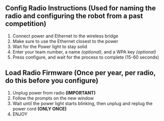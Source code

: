 ## Config Radio Instructions (Used for naming the radio and configuring the robot from a past competition)
1. Connect power and Ethernet to the wireless bridge
2. Make sure to use the Ethernet closest to the power
3. Wait for the Power light to stay solid
4. Enter your team number, a name *(optional)*, and a WPA key *(optional)*
5. Press configure, and wait for the process to complete (15-60 seconds)
## Load Radio Firmware (Once per year, per radio, do this before you configure)
1. Unplug power from radio **(IMPORTANT)**
2. Follow the prompts on the new window
3. Wait until the power light starts blinking, then unplug and replug the power cord **(ONLY ONCE)**
4. ENJOY
